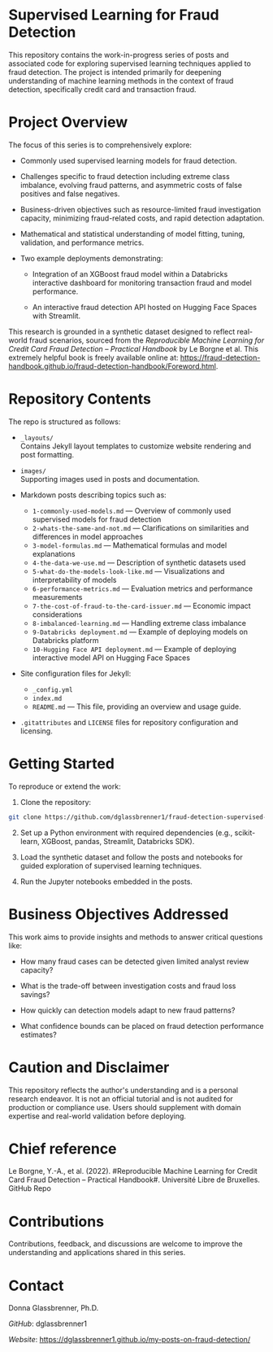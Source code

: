 # Supervised Learning for Fraud Detection
This repository contains the work-in-progress series of posts and associated code for exploring supervised learning techniques applied to fraud detection. The project is intended primarily for deepening understanding of machine learning methods in the context of fraud detection, specifically credit card and transaction fraud.

# Project Overview
The focus of this series is to comprehensively explore:

- Commonly used supervised learning models for fraud detection.

- Challenges specific to fraud detection including extreme class imbalance, evolving fraud patterns, and asymmetric costs of false positives and false negatives.

- Business-driven objectives such as resource-limited fraud investigation capacity, minimizing fraud-related costs, and rapid detection adaptation.

- Mathematical and statistical understanding of model fitting, tuning, validation, and performance metrics.

- Two example deployments demonstrating:

  - Integration of an XGBoost fraud model within a Databricks interactive dashboard for monitoring transaction fraud and model performance.

  - An interactive fraud detection API hosted on Hugging Face Spaces with Streamlit.

This research is grounded in a synthetic dataset designed to reflect real-world fraud scenarios, sourced from the *Reproducible Machine Learning for Credit Card Fraud Detection – Practical Handbook* by Le Borgne et al. This extremely helpful book is freely available online at: https://fraud-detection-handbook.github.io/fraud-detection-handbook/Foreword.html.

# Repository Contents
The repo is structured as follows:

- `_layouts/`  
  Contains Jekyll layout templates to customize website rendering and post formatting.

- `images/`  
  Supporting images used in posts and documentation.

- Markdown posts describing topics such as:  
  - `1-commonly-used-models.md` — Overview of commonly used supervised models for fraud detection  
  - `2-whats-the-same-and-not.md` — Clarifications on similarities and differences in model approaches  
  - `3-model-formulas.md` — Mathematical formulas and model explanations  
  - `4-the-data-we-use.md` — Description of synthetic datasets used  
  - `5-what-do-the-models-look-like.md` — Visualizations and interpretability of models  
  - `6-performance-metrics.md` — Evaluation metrics and performance measurements  
  - `7-the-cost-of-fraud-to-the-card-issuer.md` — Economic impact considerations  
  - `8-imbalanced-learning.md` — Handling extreme class imbalance  
  - `9-Databricks deployment.md` — Example of deploying models on Databricks platform  
  - `10-Hugging Face API deployment.md` — Example of deploying interactive model API on Hugging Face Spaces  

- Site configuration files for Jekyll:  
  - `_config.yml`  
  - `index.md`  
  - `README.md` — This file, providing an overview and usage guide.

- `.gitattributes` and `LICENSE` files for repository configuration and licensing.


# Getting Started
To reproduce or extend the work:

1. Clone the repository:

```bash
git clone https://github.com/dglassbrenner1/fraud-detection-supervised-learning.git
```

2. Set up a Python environment with required dependencies (e.g., scikit-learn, XGBoost, pandas, Streamlit, Databricks SDK).

3. Load the synthetic dataset and follow the posts and notebooks for guided exploration of supervised learning techniques.

4. Run the Jupyter notebooks embedded in the posts.

# Business Objectives Addressed
This work aims to provide insights and methods to answer critical questions like:

- How many fraud cases can be detected given limited analyst review capacity?

- What is the trade-off between investigation costs and fraud loss savings?

- How quickly can detection models adapt to new fraud patterns?

- What confidence bounds can be placed on fraud detection performance estimates?

# Caution and Disclaimer
This repository reflects the author's understanding and is a personal research endeavor. It is not an official tutorial and is not audited for production or compliance use. Users should supplement with domain expertise and real-world validation before deploying.

# Chief reference
Le Borgne, Y.-A., et al. (2022). #Reproducible Machine Learning for Credit Card Fraud Detection – Practical Handbook#. Université Libre de Bruxelles. GitHub Repo

# Contributions
Contributions, feedback, and discussions are welcome to improve the understanding and applications shared in this series.

# Contact
Donna Glassbrenner, Ph.D.

*GitHub*: dglassbrenner1

*Website*: https://dglassbrenner1.github.io/my-posts-on-fraud-detection/
